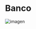<h1>Banco</h1>

![imagen](https://github.com/Amhernandez5508/Banco/assets/121590490/d9dfd523-a76e-41b9-af48-1cbebc2087ff)

